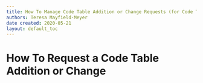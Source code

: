 ```yaml
---
title: How To Manage Code Table Addition or Change Requests (for Code Table Administrators)
authors: Teresa Mayfield-Meyer
date created: 2020-05-21
layout: default_toc
---
```


# How To Request a Code Table Addition or Change
